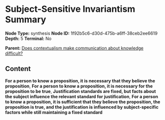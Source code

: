 # Subject-Sensitive Invariantism Summary

**Node Type:** synthesis
**Node ID:** 1f92b5c6-d30d-475b-a6ff-38ceb2ee6619
**Depth:** 5
**Terminal:** No

**Parent:** [Does contextualism make communication about knowledge difficult?](does-contextualism-make-communication-about-knowledge-difficult-antithesis-75319503-051f-40df-b4c5-fa65300f90cf.md)

## Content

**For a person to know a proposition, it is necessary that they believe the proposition**, **For a person to know a proposition, it is necessary for the proposition to be true**, **Justification standards are fixed, but facts about the subject influence the relevant standard for justification**, **For a person to know a proposition, it is sufficient that they believe the proposition, the proposition is true, and the justification is influenced by subject-specific factors while still maintaining a fixed standard**
